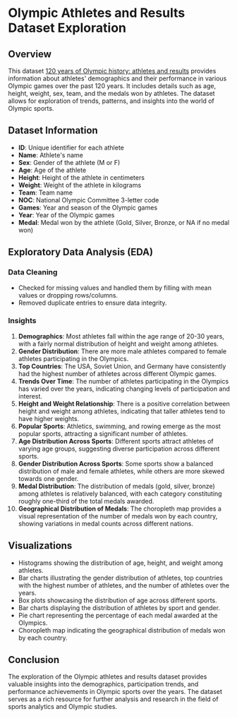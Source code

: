 # Olympic Athletes and Results Dataset Exploration

## Overview
This dataset [120 years of Olympic history: athletes and results](https://www.kaggle.com/datasets/heesoo37/120-years-of-olympic-history-athletes-and-results/data) provides information about athletes' demographics and their performance in various Olympic games over the past 120 years. It includes details such as age, height, weight, sex, team, and the medals won by athletes. The dataset allows for exploration of trends, patterns, and insights into the world of Olympic sports.

## Dataset Information
- **ID**: Unique identifier for each athlete
- **Name**: Athlete's name
- **Sex**: Gender of the athlete (M or F)
- **Age**: Age of the athlete
- **Height**: Height of the athlete in centimeters
- **Weight**: Weight of the athlete in kilograms
- **Team**: Team name
- **NOC**: National Olympic Committee 3-letter code
- **Games**: Year and season of the Olympic games
- **Year**: Year of the Olympic games
- **Medal**: Medal won by the athlete (Gold, Silver, Bronze, or NA if no medal won)

## Exploratory Data Analysis (EDA)

### Data Cleaning
- Checked for missing values and handled them by filling with mean values or dropping rows/columns.
- Removed duplicate entries to ensure data integrity.

### Insights
1. **Demographics**: Most athletes fall within the age range of 20-30 years, with a fairly normal distribution of height and weight among athletes.
2. **Gender Distribution**: There are more male athletes compared to female athletes participating in the Olympics.
3. **Top Countries**: The USA, Soviet Union, and Germany have consistently had the highest number of athletes across different Olympic games.
4. **Trends Over Time**: The number of athletes participating in the Olympics has varied over the years, indicating changing levels of participation and interest.
5. **Height and Weight Relationship**: There is a positive correlation between height and weight among athletes, indicating that taller athletes tend to have higher weights.
6. **Popular Sports**: Athletics, swimming, and rowing emerge as the most popular sports, attracting a significant number of athletes.
7. **Age Distribution Across Sports**: Different sports attract athletes of varying age groups, suggesting diverse participation across different sports.
8. **Gender Distribution Across Sports**: Some sports show a balanced distribution of male and female athletes, while others are more skewed towards one gender.
9. **Medal Distribution**: The distribution of medals (gold, silver, bronze) among athletes is relatively balanced, with each category constituting roughly one-third of the total medals awarded.
10. **Geographical Distribution of Medals**: The choropleth map provides a visual representation of the number of medals won by each country, showing variations in medal counts across different nations.

## Visualizations
- Histograms showing the distribution of age, height, and weight among athletes.
- Bar charts illustrating the gender distribution of athletes, top countries with the highest number of athletes, and the number of athletes over the years.
- Box plots showcasing the distribution of age across different sports.
- Bar charts displaying the distribution of athletes by sport and gender.
- Pie chart representing the percentage of each medal awarded at the Olympics.
- Choropleth map indicating the geographical distribution of medals won by each country.

## Conclusion
The exploration of the Olympic athletes and results dataset provides valuable insights into the demographics, participation trends, and performance achievements in Olympic sports over the years. The dataset serves as a rich resource for further analysis and research in the field of sports analytics and Olympic studies.
